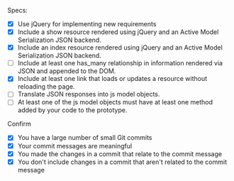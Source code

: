 Specs:
- [x] Use jQuery for implementing new requirements
- [x] Include a show resource rendered using jQuery and an Active Model Serialization JSON backend.
- [x] Include an index resource rendered using jQuery and an Active Model Serialization JSON backend.
- [ ] Include at least one has_many relationship in information rendered via JSON and appended to the DOM.
- [x] Include at least one link that loads or updates a resource without reloading the page.
- [ ] Translate JSON responses into js model objects.
- [ ] At least one of the js model objects must have at least one method added by your code to the prototype.

Confirm
- [x] You have a large number of small Git commits
- [x] Your commit messages are meaningful
- [x] You made the changes in a commit that relate to the commit message
- [x] You don't include changes in a commit that aren't related to the commit message
